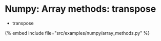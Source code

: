 # Numpy: Array methods: transpose

* transpose

{% embed include file="src/examples/numpy/array_methods.py" %}


